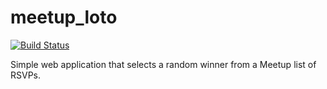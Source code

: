 # meetup_loto

[![Build Status](https://secure.travis-ci.org/ghislainbourgeois/meetup_loto.png?branch=master)](http://travis-ci.org/ghislainbourgeois/meetup_loto)

Simple web application that selects a random winner from a Meetup list of
RSVPs.
